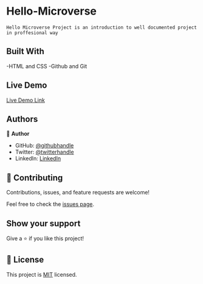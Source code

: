 # Hello-Microverse
    Hello Microverse Project is an introduction to well documented project in proffesional way

## Built With
-HTML and CSS
-Github and Git

## Live Demo 

[Live Demo Link](https://miliyonayalew.github.io/Hello-Microverse/)

## Authors

👤 **Author**

- GitHub: [@githubhandle](https://github.com/Miliyonayalew/)
- Twitter: [@twitterhandle](https://twitter.com/MilaAyalew)
- LinkedIn: [LinkedIn](https://www.linkedin.com/in/miliyon-ayalew-210808131/)


## 🤝 Contributing

Contributions, issues, and feature requests are welcome!

Feel free to check the [issues page](../../issues/).

## Show your support

Give a ⭐️ if you like this project!


## 📝 License

This project is [MIT](./LICENSE) licensed.
